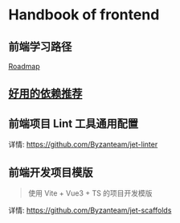 # Handbook of frontend

## 前端学习路径

[Roadmap](https://github.com/Byzanteam/handbook/blob/main/frontend/roadmap.md)

## [好用的依赖推荐](./recommend-deps.md)

## 前端项目 Lint 工具通用配置

详情: https://github.com/Byzanteam/jet-linter

## 前端开发项目模版

> 使用 Vite + Vue3 + TS 的项目开发模版

详情: https://github.com/Byzanteam/jet-scaffolds
